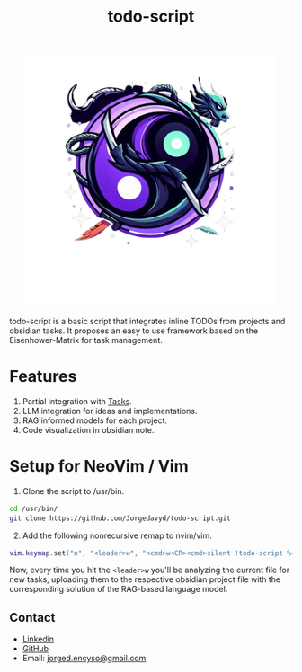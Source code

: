 <div align="center">
  <center><h1>todo-script</h1></center>
</div>

<br/>

<p align="center">
    <img src="https://raw.githubusercontent.com/Jorgedavyd/todo-script/main/source/logo.png" height=450 width=450>
</p>

todo-script is a basic script that integrates inline TODOs from projects and obsidian tasks. It proposes an easy to use framework based on the Eisenhower-Matrix for task management.
# Features
1. Partial integration with [Tasks](https://publish.obsidian.md/tasks/Introduction).
2. LLM integration for ideas and implementations.
3. RAG informed models for each project.
4. Code visualization in obsidian note.

# Setup for NeoVim / Vim
1. Clone the script to /usr/bin.

```bash
cd /usr/bin/
git clone https://github.com/Jorgedavyd/todo-script.git
```

2. Add the following nonrecursive remap to nvim/vim.

```lua
vim.keymap.set("n", "<leader>w", "<cmd>w<CR><cmd>silent !todo-script %<CR>")
```

Now, every time you hit the `<leader>w` you'll be analyzing the current file for new tasks, uploading them to the respective obsidian project file with the corresponding solution of the RAG-based language model.

## Contact

- [Linkedin](https://www.linkedin.com/in/jorge-david-enciso-mart%C3%ADnez-149977265/)
- [GitHub](https://github.com/Jorgedavyd)
- Email: jorged.encyso@gmail.com

